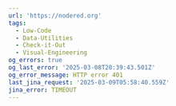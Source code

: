 ```yaml
---
url: 'https://nodered.org'
tags:
  - Low-Code
  - Data-Utilities
  - Check-it-Out
  - Visual-Engineering
og_errors: true
og_last_error: '2025-03-08T20:39:43.501Z'
og_error_message: HTTP error 401
last_jina_request: '2025-03-09T05:58:40.559Z'
jina_error: TIMEOUT
---
```


